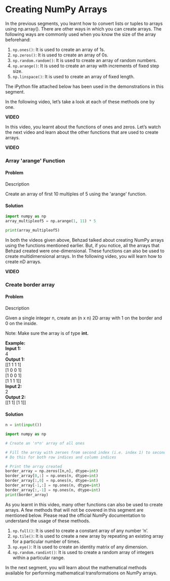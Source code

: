 # Creating NumPy Arrays

In the previous segments, you learnt how to convert lists or tuples to arrays using np.array(). There are other ways in which you can create arrays. The following ways are commonly used when you know the size of the array beforehand:

1. `np.ones()`: It is used to create an array of 1s.
2. `np.zeros()`: It is used to create an array of 0s.
3. `np.random.random()`: It is used to create an array of random numbers.
4. `np.arange()`: It is used to create an array with increments of fixed step size.
5. `np.linspace()`: It is used to create an array of fixed length.

The iPython file attached below has been used in the demonstrations in this segment.

In the following video, let’s take a look at each of these methods one by one.

**VIDEO**

In this video, you learnt about the functions of ones and zeros. Let’s watch the next video and learn about the other functions that are used to create arrays.

**VIDEO**

### Array 'arange' Function

#### Problem

Description

Create an array of first 10 multiples of 5 using the 'arange' function.

#### Solution

```python
import numpy as np
array_multipleof5 = np.arange(1, 11) * 5

print(array_multipleof5)
```

In both the videos given above, Behzad talked about creating NumPy arrays using the functions mentioned earlier. But, if you notice, all the arrays that Behzad created were one-dimensional. These functions can also be used to create multidimensional arrays. In the following video, you will learn how to create nD arrays.

**VIDEO**

### Create border array

#### Problem

Description

Given a single integer n, create an (n x n) 2D array with 1 on the border and 0 on the inside.  

Note: Make sure the array is of type **int.**  

**Example:  
Input 1:**  
4  
**Output 1:**  
[[1 1 1 1]  
[1 0 0 1]  
[1 0 0 1]  
[1 1 1 1]]  
**Input 2:**  
2  
**Output 2:**  
[[1 1]
 [1 1]]

#### Solution

```python
n = int(input())

import numpy as np

# Create an 'n*n' array of all ones

# Fill the array with zeroes from second index (i.e. index 1) to second last index.
# Do this for both row indices and column indices

# Print the array created
border_array = np.zeros([n,n], dtype=int)
border_array[0,:] = np.ones(n, dtype=int)
border_array[:,0] = np.ones(n, dtype=int)
border_array[-1,:] = np.ones(n, dtype=int)
border_array[:,-1] = np.ones(n, dtype=int)
print(border_array) 
```

As you learnt in this video, many other functions can also be used to create arrays. A few methods that will not be covered in this segment are mentioned below. Please read the official NumPy documentation to understand the usage of these methods.

1. `np.full()`: It is used to create a constant array of any number ‘n’.
2. `np.tile()`: It is used to create a new array by repeating an existing array for a particular number of times.
3. `np.eye()`: It is used to create an identity matrix of any dimension.
4. `np.random.randint()`: It is used to create a random array of integers within a particular range.

In the next segment, you will learn about the mathematical methods available for performing mathematical transformations on NumPy arrays.
